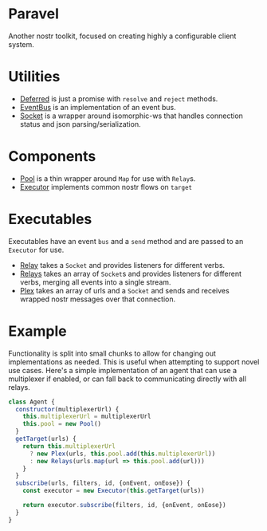 # Paravel

Another nostr toolkit, focused on creating highly a configurable client system.

# Utilities

- [Deferred](./lib/Deferred.ts') is just a promise with `resolve` and `reject` methods.
- [EventBus](./lib/EventBus.ts') is an implementation of an event bus.
- [Socket](./lib/Socket.ts') is a wrapper around isomorphic-ws that handles connection status and json parsing/serialization.

# Components

- [Pool](./lib/Pool.ts') is a thin wrapper around `Map` for use with `Relay`s.
- [Executor](./lib/Executor.ts') implements common nostr flows on `target`

# Executables

Executables have an event `bus` and a `send` method and are passed to an `Executor` for use.

- [Relay](./lib/Relay.ts') takes a `Socket` and provides listeners for different verbs.
- [Relays](./lib/Relays.ts') takes an array of `Socket`s and provides listeners for different verbs, merging all events into a single stream.
- [Plex](./lib/Plex.ts') takes an array of urls and a `Socket` and sends and receives wrapped nostr messages over that connection.

# Example

Functionality is split into small chunks to allow for changing out implementations as needed. This is useful when attempting to support novel use cases. Here's a simple implementation of an agent that can use a multiplexer if enabled, or can fall back to communicating directly with all relays.

```javascript
class Agent {
  constructor(multiplexerUrl) {
    this.multiplexerUrl = multiplexerUrl
    this.pool = new Pool()
  }
  getTarget(urls) {
    return this.multiplexerUrl
      ? new Plex(urls, this.pool.add(this.multiplexerUrl))
      : new Relays(urls.map(url => this.pool.add(url)))
    }
  }
  subscribe(urls, filters, id, {onEvent, onEose}) {
    const executor = new Executor(this.getTarget(urls))

    return executor.subscribe(filters, id, {onEvent, onEose})
  }
}
```
